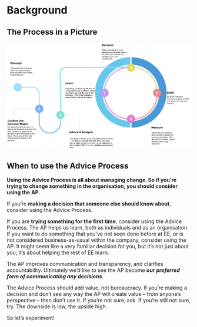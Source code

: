 # Background

## The Process in a Picture

![](../.gitbook/assets/0.png)

## When to use the Advice Process

**Using the Advice Process is all about managing change. So if you’re trying to change something in the organisation, you should consider using the AP.**

If you’re **making a decision that someone else should know about**, consider using the Advice Process.

If you are **trying something for the first time**, consider using the Advice Process. The AP helps us learn, both as individuals and as an organisation. If you want to do something that you’ve not seen done before at EE, or is not considered business-as-usual within the company, consider using the AP. It might seem like a very familiar decision for you, but it’s not just about you; it’s about helping the rest of EE learn.

The AP improves communication and transparency, and clarifies accountability. Ultimately we’d like to see the AP become _**our preferred form of communicating any decisions**_.

The Advice Process should add value, not bureaucracy. If you’re making a decision and don’t see any way the AP will create value – from anyone’s perspective – then don’t use it. If you’re not sure, ask. If you’re still not sure, try. The downside is low, the upside high.

So let’s experiment!

## 

## 

## 

## 

